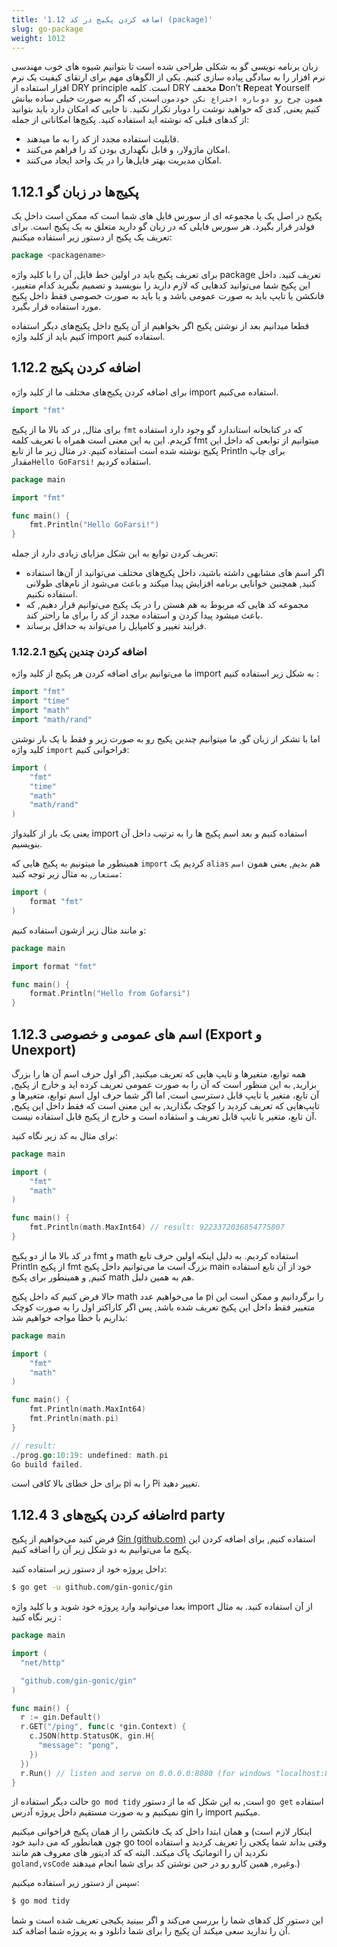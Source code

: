 ```yaml
---
title: '1.12 اضافه کردن پکیج در کد (package)'
slug: go-package
weight: 1012
---
```



زبان برنامه نویسی گو به شکلی طراحی شده است تا بتوانیم شیو‌ه های خوب مهندسی نرم افزار را به سادگی پیاده سازی کنیم. یکی از الگوهای مهم برای ارتقای کیفیت یک نرم افزار استفاده از DRY principle است. کلمه DRY مخفف **D**on’t **R**epeat **Y**ourself `همون چرخ رو دوباره اختراع نکن خودمون` است, که اگر به صورت خیلی ساده بیانش کنیم یعنی, کدی که خواهید نوشت را دوبار تکرار نکنید. تا جایی که امکان دارد باید بتوانید از کدهای قبلی که نوشته اید استفاده کنید. پکیج‌ها امکاناتی از جمله:
- قابلیت استفاده مجدد از کد را به ما میدهند.
- امکان ماژولار، و قابل نگهداری بودن کد را فراهم می‌کنند.
- امکان مدیریت بهتر فایل‌ها را در یک واحد ایجاد می‌کنند.

## 1.12.1 پکیج‌ها در زبان گو

پکیج در اصل یک یا مجموعه ای از سورس فایل های شما است که ممکن است  داخل یک فولدر قرار بگیرد. هر سورس فایلی که در زبان گو دارید متعلق به یک پکیج است. برای تعریف یک پکیج از دستور زیر استفاده میکنیم:
```go
package <packagename>
```

برای تعریف پکیج باید در اولین خط فایل, آن را با کلید واژه package تعریف کنید. 
داخل این پکیج شما می‌توانید کد‌هایی که لازم دارید را بنویسید و تصمیم بگیرید کدام متغییر، فانکشن یا تایپ باید به صورت عمومی باشد و یا باید به صورت خصوصی فقط داخل پکیج مورد استفاده قرار بگیرد.

قطعا میدانیم بعد از نوشتن پکیج اگر بخواهیم از آن پکیج داخل پکیج‌های دیگر استفاده کنیم باید از کلید واژه import استفاده کنیم.

## 1.12.2 اضافه کردن پکیج

برای اضافه کردن پکیج‌های مختلف ما از کلید واژه import استفاده می‌کنیم.

```go
import "fmt"
```

برای مثال, در کد بالا ما از پکیج `fmt` که در کتابخانه استاندارد گو وجود دارد استفاده کریدم. این به این معنی است همراه با تعریف کلمه fmt میتوانیم از توابعی که داخل این پکیج نوشته شده است استفاده کنیم. در مثال زیر ما از تابع Println برای چاپ مقدار`Hello GoFarsi!‍` استفاده کردیم. 

```go
package main

import "fmt"

func main() {
	fmt.Println("Hello GoFarsi!")
}
```

تعریف کردن توابع به این شکل مزایای زیادی دارد از جمله:
- اگر اسم های مشابهی داشته باشید، داخل پکیج‌های مختلف می‌توانید از آن‌ها استفاده کنید, همچنین خوانایی برنامه افزایش پیدا میکند و باعث می‌شود از نام‌های طولانی استفاده نکنیم.
- مجموعه کد هایی که مربوط به هم هستن را در یک پکیج می‌توانیم قرار دهیم, که باعث میشود پیدا کردن و استفاده مجدد از کد را برای ما راحتر کند.
- فرایند تغییر و کامپایل را می‌تواند به حداقل برساند.

### 1.12.2.1 اضافه کردن چندین پکیج

ما می‌توانیم برای اضافه کردن هر پکیج از کلید واژه import به شکل زیر استفاده کنیم :
```go
import "fmt"
import "time"
import "math"
import "math/rand"
```

اما با تشکر از زبان گو, ما میتوانیم چندین پکیج رو به صورت زیر و فقط با یک بار نوشتن کلید واژه `import` قراخوانی کنیم:

```go
import (
	"fmt"
	"time"
	"math"
    "math/rand"
)
```

یعنی یک بار از کلیدواژ import استفاده کنیم و بعد اسم پکیج ها را به ترتیب داخل آن بنویسیم.

همینطور ما میتونیم به پکیج هایی که `import` کردیم یک `alias` هم بدیم, یعنی همون `اسم مستعار`, به مثال زیر توجه کنید:

```go
import (
	format "fmt"
)
```

و مانند مثال زیر ازشون استفاده کنیم:‌

```go
package main

import format "fmt"

func main() {
	format.Println("Hello from Gofarsi")
}
```

## 1.12.3 اسم های عمومی و خصوصی (Export و Unexport)

همه توابع، متغیر‌ها و تایپ ‌هایی که تعریف میکنید, اگر اول حرف اسم‌ آن ها را بزرگ بزارید, به این منظور است که آن را به صورت عمومی تعریف کرده اید و خارج از پکیج, آن تابع، متغیر یا تایپ قابل دسترسی است, اما اگر شما حرف اول اسم توابع، متغیرها و تایپ‌هایی که تعریف کردید را کوچک بگذارید, به این معنی است که فقط داخل این پکیج, آن تابع، متغیر یا تایپ قابل تعریف و استفاده است و خارج از پکیج قابل استفاده نیست.

برای مثال به کد زیر نگاه کنید:

```go
package main

import (
	"fmt"
	"math"
)

func main() {
	fmt.Println(math.MaxInt64) // result: 9223372036854775807
}
```

در کد بالا ما از دو پکیج fmt و math استفاده کردیم. به دلیل اینکه اولین حرف تابع Println از پکیج fmt بزرگ است ما می‌توانیم داخل پکیج main خود از آن تابع استفاده کنیم, و همینطور برای پکیج math هم به همین دلیل. 

حالا فرض کنیم که داخل پکیج math ما می‌خواهیم عدد pi را برگردانیم و ممکن است این متغییر فقط داخل این پکیج تعریف شده باشد, پس اگر کاراکتر اول را به صورت کوچک بذاریم با خطا مواجه خواهیم شد:

```go
package main

import (
	"fmt"
	"math"
)

func main() {
	fmt.Println(math.MaxInt64) 
	fmt.Println(math.pi) 
}

// result:
./prog.go:10:19: undefined: math.pi
Go build failed.
```

برای حل خطای بالا کافی است pi را به Pi تغییر دهید.

## 1.12.4 اضافه کردن پکیج‌های 3rd party

فرض کنید می‌خواهیم از پکیج [ Gin (github.com)](https://github.com/gin-gonic/gin) استفاده کنیم, برای اضافه کردن این پکیج ما ‌می‌توانیم به دو شکل زیر آن را اضافه کنیم.


داخل پروژه خود از دستور زیر استفاده کنید:
```bash
$ go get -u github.com/gin-gonic/gin
```

بعدا می‌توانید وارد پروژه خود شوید و با کلید واژه import از  آن استفاده کنید. به مثال زیر نگاه کنید :

```go
package main

import (
  "net/http"

  "github.com/gin-gonic/gin"
)

func main() {
  r := gin.Default()
  r.GET("/ping", func(c *gin.Context) {
    c.JSON(http.StatusOK, gin.H{
      "message": "pong",
    })
  })
  r.Run() // listen and serve on 0.0.0.0:8080 (for windows "localhost:8080")
}
```

حالت دیگر استفاده از `go mod tidy` است, به این شکل که ما از دستور `go get` استفاده نمیکنیم و به صورت مستقیم داخل پروژه آدرس gin را import میکنیم. 

و همان ابتدا داخل کد یک فانکشن را از همان پکیج فراخوانی میکنیم (اینکار لازم است چون همانطور که می دانید خود go tool وقتی بداند شما پکجی را تعریف کردید و استفاده نکردید آن را اتوماتیک پاک میکند. البته که کد ادیتور های معروف هم مانند `goland,vsCode` وغیره, همین کارو رو در حین نوشتن کد برای شما انجام میدهند.)

سپس از دستور زیر استفاده میکنیم:
```bash
$ go mod tidy
```

این دستور کل کدهای شما را بررسی می‌کند و اگر ببینید پکیجی تعریف شده است و شما آن را ندارید سعی میکند آن پکیج را برای شما دانلود و به پروژه شما اضافه کند.
